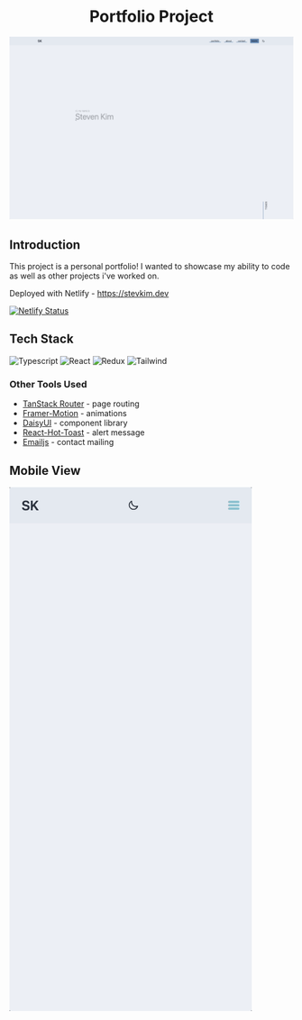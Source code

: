 <h1 align='center'>Portfolio Project</h1>

<img src='https://github.com/stevkim/portfolio/blob/main/gifs/web.gif' />

## Introduction

This project is a personal portfolio! I wanted to showcase my ability to code as well as other projects i've worked on.

Deployed with Netlify - <a href='https://stevkim.dev/' target='_blank'>https://stevkim.dev</a>

[![Netlify Status](https://api.netlify.com/api/v1/badges/f4aa3675-9264-419b-93ef-ca1000375bfd/deploy-status)](https://app.netlify.com/sites/melodious-dusk-a15198/deploys)

## Tech Stack
![Typescript](https://img.shields.io/badge/TypeScript-007ACC?style=for-the-badge&logo=typescript&logoColor=white)
![React](https://img.shields.io/badge/React-20232A?style=for-the-badge&logo=react&logoColor=61DAFB)
![Redux](https://img.shields.io/badge/Redux-593D88?style=for-the-badge&logo=redux&logoColor=white)
![Tailwind](https://img.shields.io/badge/Tailwind_CSS-38B2AC?style=for-the-badge&logo=tailwind-css&logoColor=white)

### Other Tools Used
- <a href='https://tanstack.com/router/v1' target='_blank'>TanStack Router</a> - page routing
- <a href='https://www.framer.com/motion/' target='_blank'>Framer-Motion</a> - animations
- <a href='https://daisyui.com/' target='_blank'>DaisyUI</a> - component library
- <a href='https://react-hot-toast.com/' target='_blank'>React-Hot-Toast</a> - alert message
- <a href='https://www.emailjs.com/' target='_blank'>Emailjs</a> - contact mailing


## Mobile View
<img src='https://github.com/stevkim/portfolio/blob/main/gifs/mobile.gif' />
